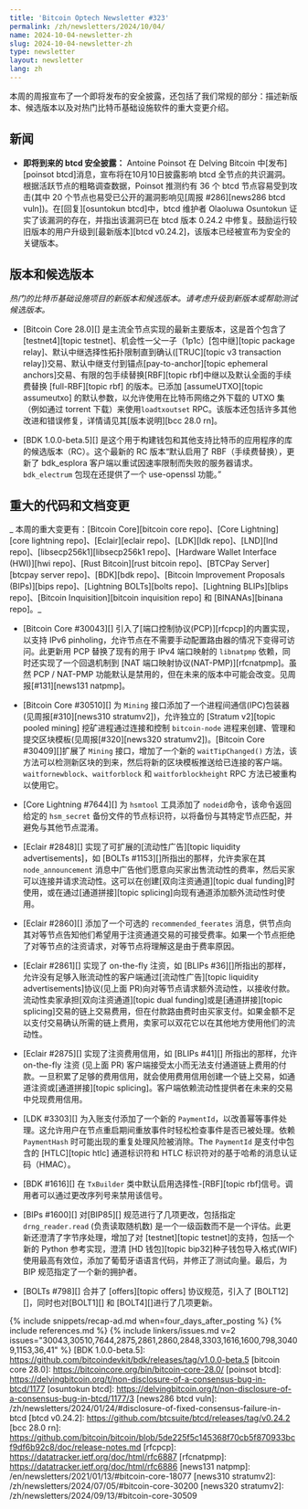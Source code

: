 ```yaml
---
title: 'Bitcoin Optech Newsletter #323'
permalink: /zh/newsletters/2024/10/04/
name: 2024-10-04-newsletter-zh  
slug: 2024-10-04-newsletter-zh
type: newsletter
layout: newsletter
lang: zh
---
```

本周的周报宣布了一个即将发布的安全披露，还包括了我们常规的部分：描述新版本、候选版本以及对热门比特币基础设施软件的重大变更介绍。

## 新闻

- **<!--impending-btcd-security-disclosure-->即将到来的 btcd 安全披露：** Antoine Poinsot 在 Delving Bitcoin 中[发布][poinsot btcd]消息，宣布将在10月10日披露影响 btcd 全节点的共识漏洞。根据活跃节点的粗略调查数据，Poinsot 推测约有 36 个 btcd 节点容易受到攻击(其中 20 个节点也易受已公开的漏洞影响见[周报 #286][news286 btcd vuln])。在[回复][osuntokun btcd]中，btcd 维护者 Olaoluwa Osuntokun 证实了该漏洞的存在，并指出该漏洞已在 btcd 版本 0.24.2 中修复。鼓励运行较旧版本的用户升级到[最新版本][btcd v0.24.2]，该版本已经被宣布为安全的关键版本。

## 版本和候选版本

*热门的比特币基础设施项目的新版本和候选版本。请考虑升级到新版本或帮助测试候选版本。*

- [Bitcoin Core 28.0][] 是主流全节点实现的最新主要版本，这是首个包含了[testnet4][topic testnet]、机会性一父一子（1p1c）[包中继][topic package relay]、默认中继选择性拓扑限制直到确认([TRUC][topic v3 transaction relay])交易、默认中继支付到锚点[pay-to-anchor][topic ephemeral anchors]交易、有限的包手续替换[RBF][topic rbf]中继以及默认全面的手续费替换 [full-RBF][topic rbf] 的版本。已添加 [assumeUTXO][topic assumeutxo] 的默认参数，以允许使用在比特币网络之外下载的 UTXO 集（例如通过 torrent 下载）来使用`loadtxoutset` RPC。该版本还包括许多其他改进和错误修复，详情请见其[版本说明][bcc 28.0 rn]。

- [BDK 1.0.0-beta.5][] 是这个用于构建钱包和其他支持比特币的应用程序的库的候选版本（RC）。这个最新的 RC 版本“默认启用了 RBF（手续费替换），更新了 bdk_esplora 客户端以重试因速率限制而失败的服务器请求。`bdk_electrum` 包现在还提供了一个 use-openssl 功能。” 

## 重大的代码和文档变更

_ 本周的重大变更有：[Bitcoin Core][bitcoin core repo]、[Core Lightning][core lightning repo]、[Eclair][eclair repo]、[LDK][ldk repo]、[LND][lnd repo]、[libsecp256k1][libsecp256k1 repo]、[Hardware Wallet Interface (HWI)][hwi repo]、[Rust Bitcoin][rust bitcoin repo]、[BTCPay Server][btcpay server repo]、[BDK][bdk repo]、[Bitcoin Improvement Proposals (BIPs)][bips repo]、[Lightning BOLTs][bolts repo]、[Lightning BLIPs][blips repo]、[Bitcoin Inquisition][bitcoin inquisition
repo] 和 [BINANAs][binana repo]。_

- [Bitcoin Core #30043][] 引入了[端口控制协议(PCP)][rfcpcp]的内置实现，以支持 IPv6 pinholing，允许节点在不需要手动配置路由器的情况下变得可访问。此更新用 PCP 替换了现有的用于 IPv4 端口映射的 `libnatpmp` 依赖，同时还实现了一个回退机制到 [NAT 端口映射协议(NAT-PMP)][rfcnatpmp]。虽然 PCP / NAT-PMP 功能默认是禁用的，但在未来的版本中可能会改变。见周报[#131][news131 natpmp]。

- [Bitcoin Core #30510][] 为 `Mining` 接口添加了一个进程间通信(IPC)包装器 (见周报[#310][news310 stratumv2])，允许独立的 [Stratum v2][topic pooled mining] 挖矿进程通过连接和控制 `bitcoin-node` 进程来创建、管理和提交区块模板(见周报[#320][news320 stratumv2])。[Bitcoin Core #30409][]扩展了 `Mining` 接口，增加了一个新的 `waitTipChanged()` 方法，该方法可以检测新区块的到来，然后将新的区块模板推送给已连接的客户端。`waitfornewblock`、`waitforblock` 和
`waitforblockheight` RPC 方法已被重构以使用它。

- [Core Lightning #7644][] 为 `hsmtool` 工具添加了 `nodeid`命令，该命令返回给定的 `hsm_secret` 备份文件的节点标识符，以将备份与其特定节点匹配，并避免与其他节点混淆。

- [Eclair #2848][] 实现了可扩展的[流动性广告][topic liquidity advertisements]，如 [BOLTs #1153][]所指出的那样，允许卖家在其 `node_announcement` 消息中广告他们愿意向买家出售流动性的费率，然后买家可以连接并请求流动性。这可以在创建[双向注资通道][topic dual funding]时使用，或在通过[通道拼接][topic splicing]向现有通道添加额外流动性时使用。

- [Eclair #2860][] 添加了一个可选的 `recommended_feerates` 消息，供节点向其对等节点告知他们希望用于注资通道交易的可接受费率。如果一个节点拒绝了对等节点的注资请求，对等节点将理解这是由于费率原因。

- [Eclair #2861][] 实现了 on-the-fly 注资，如 [BLIPs #36][]所指出的那样，允许没有足够入账流动性的客户端通过[流动性广告][topic liquidity advertisements]协议(见上面 PR)向对等节点请求额外流动性，以接收付款。流动性卖家承担[双向注资通道][topic dual funding]或是[通道拼接][topic splicing]交易的链上交易费用，但在付款路由费时由买家支付。如果金额不足以支付交易确认所需的链上费用，卖家可以双花它以在其他地方使用他们的流动性。

- [Eclair #2875][] 实现了注资费用信用，如 [BLIPs #41][] 所指出的那样，允许 on-the-fly 注资 (见上面 PR) 客户端接受太小而无法支付通道链上费用的付款。一旦积累了足够的费用信用，就会使用费用信用创建一个链上交易，如通道注资或[通道拼接][topic splicing]。客户端依赖流动性提供者在未来的交易中兑现费用信用。

- [LDK #3303][] 为入账支付添加了一个新的 `PaymentId`，以改善幂等事件处理。这允许用户在节点重启期间重放事件时轻松检查事件是否已被处理。依赖 `PaymentHash` 时可能出现的重复处理风险被消除。The `PaymentId` 是支付中包含的 [HTLC][topic htlc] 通道标识符和 HTLC 标识符对的基于哈希的消息认证码（HMAC）。

- [BDK #1616][] 在 `TxBuilder` 类中默认启用选择性-[RBF][topic rbf]信号。调用者可以通过更改序列号来禁用该信号。

- [BIPs #1600][] 对[BIP85][] 规范进行了几项更改，包括指定 `drng_reader.read` (负责读取随机数) 是一个一级函数而不是一个评估。此更新还澄清了字节序处理，增加了对 [testnet][topic testnet]的支持，包括一个新的 Python 参考实现，澄清 [HD 钱包][topic bip32]种子钱包导入格式(WIF) 使用最高有效位，添加了葡萄牙语语言代码，并修正了测试向量。最后，为 BIP 规范指定了一个新的拥护者。

- [BOLTs #798][] 合并了 [offers][topic offers] 协议规范，引入了 [BOLT12][]，同时也对[BOLT1][] 和 [BOLT4][]进行了几项更新。

{% include snippets/recap-ad.md when=four_days_after_posting %}
{% include references.md %}
{% include linkers/issues.md v=2 issues="30043,30510,7644,2875,2861,2860,2848,3303,1616,1600,798,30409,1153,36,41" %}
[BDK 1.0.0-beta.5]: https://github.com/bitcoindevkit/bdk/releases/tag/v1.0.0-beta.5
[bitcoin core 28.0]: https://bitcoincore.org/bin/bitcoin-core-28.0/
[poinsot btcd]: https://delvingbitcoin.org/t/non-disclosure-of-a-consensus-bug-in-btcd/1177
[osuntokun btcd]: https://delvingbitcoin.org/t/non-disclosure-of-a-consensus-bug-in-btcd/1177/3
[news286 btcd vuln]: /zh/newsletters/2024/01/24/#disclosure-of-fixed-consensus-failure-in-btcd
[btcd v0.24.2]: https://github.com/btcsuite/btcd/releases/tag/v0.24.2
[bcc 28.0 rn]: https://github.com/bitcoin/bitcoin/blob/5de225f5c145368f70cb5f870933bcf9df6b92c8/doc/release-notes.md
[rfcpcp]: https://datatracker.ietf.org/doc/html/rfc6887
[rfcnatpmp]: https://datatracker.ietf.org/doc/html/rfc6886
[news131 natpmp]: /en/newsletters/2021/01/13/#bitcoin-core-18077
[news310 stratumv2]: /zh/newsletters/2024/07/05/#bitcoin-core-30200
[news320 stratumv2]: /zh/newsletters/2024/09/13/#bitcoin-core-30509